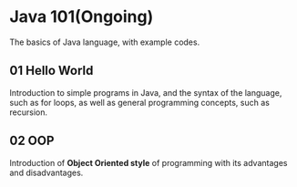 ﻿# Java 101(Ongoing)

The basics of Java language, with example codes.


## 01 Hello World

Introduction to simple programs in Java, and the syntax of the language, such as for loops, as well as general programming concepts, such as recursion.

## 02 OOP

Introduction of **Object Oriented style** of programming with its advantages and disadvantages.


